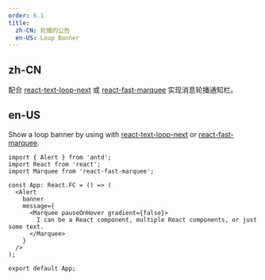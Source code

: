 ```yaml
---
order: 6.1
title:
  zh-CN: 轮播的公告
  en-US: Loop Banner
---
```


## zh-CN

配合 [react-text-loop-next](https://npmjs.com/package/react-text-loop-next) 或 [react-fast-marquee](https://npmjs.com/package/react-fast-marquee) 实现消息轮播通知栏。

## en-US

Show a loop banner by using with [react-text-loop-next](https://npmjs.com/package/react-text-loop-next) or [react-fast-marquee](https://npmjs.com/package/react-fast-marquee).

```tsx
import { Alert } from 'antd';
import React from 'react';
import Marquee from 'react-fast-marquee';

const App: React.FC = () => (
  <Alert
    banner
    message={
      <Marquee pauseOnHover gradient={false}>
        I can be a React component, multiple React components, or just some text.
      </Marquee>
    }
  />
);

export default App;
```
